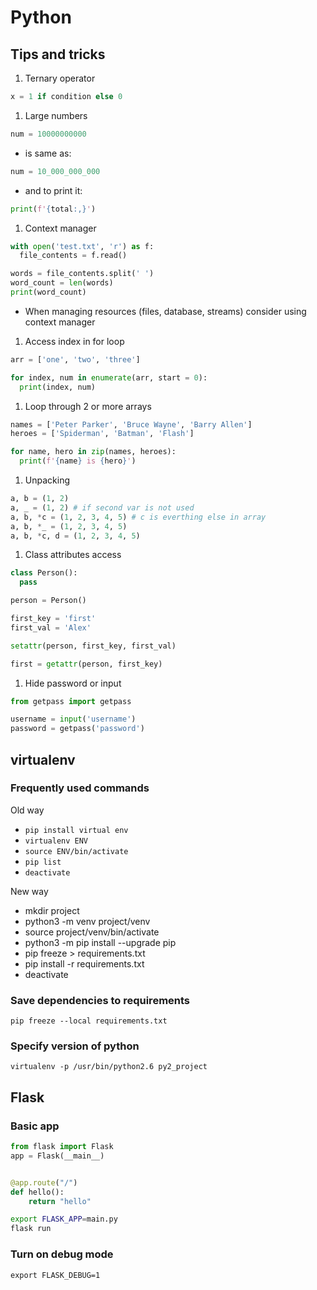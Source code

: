 # Python

## Tips and tricks

1. Ternary operator

```python
x = 1 if condition else 0
```

1. Large numbers

```python
num = 10000000000
```

* is same as:

```python
num = 10_000_000_000
```

* and to print it:

```python
print(f'{total:,}')
```

1. Context manager

```python
with open('test.txt', 'r') as f:
  file_contents = f.read()

words = file_contents.split(' ')
word_count = len(words)
print(word_count)
```

* When managing resources \(files, database, streams\) consider using context manager

1. Access index in for loop

```python
arr = ['one', 'two', 'three']

for index, num in enumerate(arr, start = 0):
  print(index, num)
```

1. Loop through 2 or more arrays

```python
names = ['Peter Parker', 'Bruce Wayne', 'Barry Allen']
heroes = ['Spiderman', 'Batman', 'Flash']

for name, hero in zip(names, heroes):
  print(f'{name} is {hero}')
```

1. Unpacking

```python
a, b = (1, 2)
a, _ = (1, 2) # if second var is not used
a, b, *c = (1, 2, 3, 4, 5) # c is everthing else in array
a, b, *_ = (1, 2, 3, 4, 5)
a, b, *c, d = (1, 2, 3, 4, 5)
```

1. Class attributes access

```python
class Person():
  pass

person = Person()

first_key = 'first'
first_val = 'Alex'

setattr(person, first_key, first_val)

first = getattr(person, first_key)
```

1. Hide password or input

```python
from getpass import getpass

username = input('username')
password = getpass('password')
```

## virtualenv

### Frequently used commands
Old way
* `pip install virtual env`
* `virtualenv ENV`
* `source ENV/bin/activate`
* `pip list`
* `deactivate`

New way

* mkdir project
* python3 -m venv project/venv
* source project/venv/bin/activate
* python3 -m pip install --upgrade pip
* pip freeze > requirements.txt
* pip install -r requirements.txt
* deactivate

### Save dependencies to requirements

`pip freeze --local requirements.txt`

### Specify version of python

`virtualenv -p /usr/bin/python2.6 py2_project`

## Flask

### Basic app

```python
from flask import Flask
app = Flask(__main__)


@app.route("/")
def hello():
    return "hello"
```

```bash
export FLASK_APP=main.py
flask run
```

### Turn on debug mode

`export FLASK_DEBUG=1`

